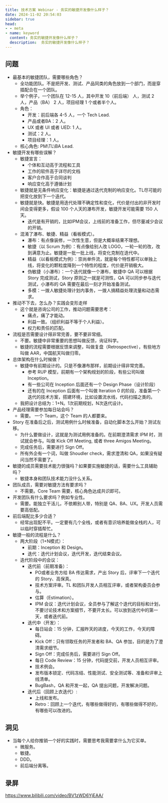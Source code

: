 ```yaml
---
title: 技术方案 Webinar - 务实的敏捷开发像什么样子？
date: 2024-11-02 20:54:03
sidebar: true
head:
- - meta
- name: keyword
  content: 务实的敏捷开发像什么样子？
  description:  务实的敏捷开发像什么样子？
---
```


## 问题

- 最基本的敏捷团队，需要哪些角色？
   - 全功能团队。不是把开发、测试、产品同类的角色放到一个部门，而是穿插配合在一个团队。
   - 举个例子，一个团队在 12-15 人，其中开发 10（前后端） 人，测试 2 人，产品（BA） 2 人，项目经理 1 个或者半个人。
   - 角色：
      - 开发：前后端各 4-5 人，一个 Tech Lead.
      - 产品或者BA：2 人。
      - UX 或者 UI 或者 UED: 1 人。
      - 测试：2 人。
      - 项目经理：1 人。
   - 核心角色: PM\TL\BA Lead.
- 敏捷开发有哪些误解？
   - 敏捷宣言：
      - 个体和互动高于流程和工具
      - 工作的软件高于详尽的文档
      - 客户合作高于合同谈判
      - 响应变化高于遵循计划
   - 敏捷就是无条件响应变化：敏捷是通过迭代克制的响应变化。TL尽可能的把变化放到下一个迭代。
   - 敏捷就是快。敏捷是用迭代处理不确定性和变化，代价是付出的非开发时间会变得更多，假设 100 个人天的瀑布开发，敏捷开发可能需要 150 人天。
      - 迭代是有开销的，比如IPM会议，上线前的准备工作，但尽量减少会议的开销。
   - 混淆了瀑布、敏捷、精益（看板模式）。
      - 瀑布：有点像装修，一次性生意，但是大概率结果不理想。
      - 敏捷（以 Scrum 为例）：有点像给别人改 LOGO，一轮一轮的改，改到满意为止。敏捷是一批一批上线，将变化克制在迭代中。
      - 精益（以看板模式为例）：崇尚单件流，就是每个特性都可以单独上线，将变化的颗粒度降到一个特性的程度，代价是开销极大。
      - 伪敏捷（小瀑布）：一个迭代就像一个瀑布，敏捷中 QA 可以根据 Story 完成测试，Story 原则之一就是可测性，QA 可以同步参与迭代测试，小瀑布的 QA 需要在最后一刻才开始准备测试。
      - 多模：一拨人敏捷处理计划内事务，一拨人搞精益处理流量和动态需求。
- 推动不下去，怎么办？实践会变形走样
   - 这个就是咨询公司的工作，推动问题需要思考：
      - 痛点，痛了才能动。
      - 利益一致。（组织利益不等于个人利益）。
      - 权力和责任的匹配。
- 流程是否需要设计得非常完善，要不要非常细。
   - 不要。敏捷中非常重要的思想叫做反馈，询证科学。
   - 敏捷的流程需要根据反馈来调整，叫做复盘（Retrospective），有些地方叫做 AAR，中国航天叫做归零。
- 总体架构在什么时候做？
   - 敏捷中有前期设计的。只是不像瀑布那样，前期设计得非常完善。
      - 参考 RUP 模型，前期有一个架构规划的阶段，有些公司叫做 Inception。
      - 有一些公司在 Inception 后面还有一个 Design Phase（设计阶段）
      - 还有的在 Inception 后面有一个叫做 Iteration 0 的阶段，准备第一个迭代的技术方案，搭建环境，比如设置流水线，代码扫描之类的。
   - 我把设计总结为：1+N。1次前期规划，N次迭代设计。
- 产品经理需要参加每日站会吗？
   - 需要。 一个 Team，这个 Team 的人都要来。
- Story 在准备后之后，测试用例什么时候准备，自动化脚本怎么开始？测试左移。
   - 为什么要做设计，这就是为测试用例准备的。在前期澄清需求 IPM 时，测试就会参与。叫做 Kick Off Meeting, 或者 three Amigos Meeting。
   - 完成任务后，需要进行 Sign Off。
   - 所有外企有一个词，叫做 Shoudler check，需求澄清和 QA，如果没有疑问当然不需要了。
- 敏捷的成员需要技术能力很强吗？如果要实施敏捷的话，需要什么工具辅助吗？
   - 敏捷本身和团队技术能力没什么关系。
- 团队成员，需要对敏捷方法有要求吗？
   - 不需要。Core Team 需要，核心角色达成共识即可。
- 开发团队有什么要求吗？例如专业性。
   - 需要。能独立干活儿，不依赖别人带，特别是 QA、BA、UX。开发人员需要高低配。
- 前后端配比多少合适？
   - 经常出现配不平。一定要有几个全栈，或者有意识培养能做全栈的人，可以临时穿插帮忙。
- 敏捷一般的流程是什么？
   - 两大阶段（1+N模式）：
      - 前期：Inception 和 Design。
      - 迭代：迭代计划会议，迭代开发，迭代结束会议。
   - 迭代阶段中的会议：
      - 迭代前（前期准备）：
         - PO或者业务方给 BA 传达需求，产出 Story 后，评审下一个迭代的 Story、高保真。
         - 技术方案评审。TL 和团队开发人员相互评审，或者架构委员会参与。
         - 估算（Estimation）。
         - IPM 会议：迭代计划会议，全员参与了解这个迭代的目标和计划，不要讨论技术和方案细节，不要开太长。可以放到迭代中的第一天，或者迭代前。
      - 迭代中（开发）：
         - 每日站会：15 分钟，汇报昨天的进度，今天的工作，今天的障碍。
         - Kick Off：只有领取任务的开发者和 BA、QA 参加，目的是为了澄清需求细节。
         - Sign Off：完成任务后，需要进行 Sign Off。
         - 每日 Code Review：15 分钟，代码提交前，开发人员相互评审。
         - 技术例会。
         - 发布版本锁定、代码冻结、性能测试、安全测试等、准备和评审上线清单。
         - BugBash，QA 和开发一起，QA 提出问题，开发解决问题。
      - 迭代后（回顾上衣迭代）:
         - 上线和发布。
         - Retro：回顾上一个迭代，有哪些做得好的，有哪些做得不好的，有哪些可以改进的。

## 洞见

- 当每个人给你推销一个好的实践时，需要思考我需要拿什么为它买单。
   - 微服务。
   - 敏捷。
   - DDD。
   - 前后端分离等。

## 录屏

https://www.bilibili.com/video/BV1zWD6YjEAA/